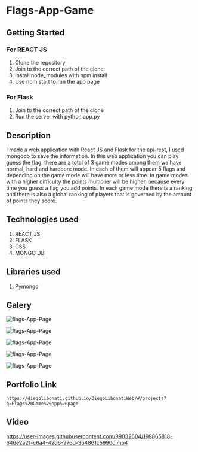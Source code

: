 # Flags-App-Game

## Getting Started

### For REACT JS

1. Clone the repository
2. Join to the correct path of the clone
3. Install node_modules with npm install
4. Use npm start to run the app page

### For Flask

1. Join to the correct path of the clone
2. Run the server with python app.py

## Description

I made a web application with React JS and Flask for the api-rest, I used mongodb to save the information. In this web application you can play guess the flag, there are a total of 3 game modes among them we have normal, hard and hardcore mode. In each of them will appear 5 flags and depending on the game mode will have more or less time. In game modes with a higher difficulty the points multiplier will be higher, because every time you guess a flag you add points. In each game mode there is a ranking and there is also a global ranking of players that is governed by the amount of points they score.

## Technologies used

1. REACT JS
2. FLASK
3. CSS
4. MONGO DB

## Libraries used

1. Pymongo

## Galery

![flags-App-Page](https://raw.githubusercontent.com/DiegoLibonati/DiegoLibonatiWeb/main/data/projects/Flask/Imagenes/flagsgame-0.jpg)

![flags-App-Page](https://raw.githubusercontent.com/DiegoLibonati/DiegoLibonatiWeb/main/data/projects/Flask/Imagenes/flagsgame-1.jpg)

![flags-App-Page](https://raw.githubusercontent.com/DiegoLibonati/DiegoLibonatiWeb/main/data/projects/Flask/Imagenes/flagsgame-2.jpg)

![flags-App-Page](https://raw.githubusercontent.com/DiegoLibonati/DiegoLibonatiWeb/main/data/projects/Flask/Imagenes/flagsgame-3.jpg)

![flags-App-Page](https://raw.githubusercontent.com/DiegoLibonati/DiegoLibonatiWeb/main/data/projects/Flask/Imagenes/flagsgame-4.jpg)

## Portfolio Link

`https://diegolibonati.github.io/DiegoLibonatiWeb/#/projects?q=Flags%20Game%20app%20page`

## Video

https://user-images.githubusercontent.com/99032604/199865818-646e2a21-c6a4-42d6-976d-3b4861c5990c.mp4

